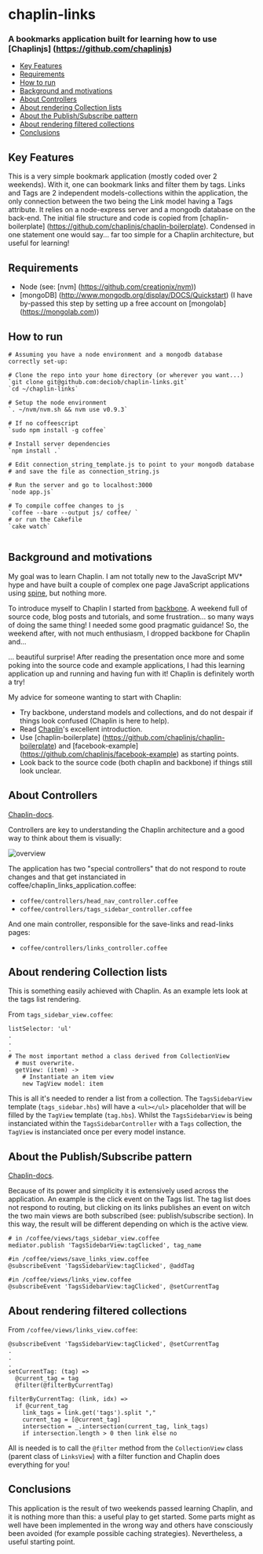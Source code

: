 # chaplin-links
### A bookmarks application built for learning how to use [Chaplinjs] (https://github.com/chaplinjs)

* [Key Features](#key-features)
* [Requirements](#requirements)
* [How to run](#how-to-run)
* [Background and motivations](#background-and-motivations)
* [About Controllers](#about-controllers)
* [About rendering Collection lists](#rendering-collection-lists)
* [About the Publish/Subscribe pattern](#about-the-publishsubscribe-pattern)
* [About rendering filtered collections](#about-rendering-filtered-collections)
* [Conclusions](#conclusions)

## Key Features
This is a very simple bookmark application (mostly coded over 2 weekends). With it, one can bookmark links and filter them by tags. Links and Tags are 2 independent models-collections within the application, the only connection between the two being the Link model having a Tags attribute. It relies on a node-express server and a mongodb database on the back-end. The initial file structure and code is copied from [chaplin-boilerplate] (https://github.com/chaplinjs/chaplin-boilerplate).
Condensed in one statement one would say... far too simple for a Chaplin architecture, but useful for learning!

## Requirements
* Node (see: [nvm] (https://github.com/creationix/nvm))
* [mongoDB] (http://www.mongodb.org/display/DOCS/Quickstart) (I have by-passed this step by setting up a free account on [mongolab] (https://mongolab.com))

## How to run
```
# Assuming you have a node environment and a mongodb database correctly set-up:

# Clone the repo into your home directory (or wherever you want...)
`git clone git@github.com:deciob/chaplin-links.git`
`cd ~/chaplin-links`

# Setup the node environment
`. ~/nvm/nvm.sh && nvm use v0.9.3`

# If no coffeescript
`sudo npm install -g coffee`

# Install server dependencies
`npm install .`

# Edit connection_string_template.js to point to your mongodb database
# and save the file as connection_string.js

# Run the server and go to localhost:3000
`node app.js`

# To compile coffee changes to js
`coffee --bare --output js/ coffee/ `
# or run the Cakefile
`cake watch`


```

## Background and motivations
My goal was to learn Chaplin. I am not totally new to the JavaScript MV* hype and have built a couple of complex one page JavaScript applications using [spine](http://spinejs.com/), but nothing more.

To introduce myself to Chaplin I started from [backbone](http://backbonejs.org/). A weekend full of source code, blog posts and tutorials, and some frustration... so many ways of doing the same thing! I needed some good pragmatic guidance! So, the weekend after, with not much enthusiasm, I dropped backbone for Chaplin and...

... beautiful surprise! After reading the presentation once more and some poking into the source code and example applications, I had this learning application up and running and  having fun with it! Chaplin is definitely worth a try!

My advice for someone wanting to start with Chaplin:
* Try backbone, understand models and collections, and do not despair if things look confused (Chaplin is here to help).
* Read [Chaplin](https://github.com/chaplinjs/chaplin/blob/master/README.md)'s excellent introduction.
* Use [chaplin-boilerplate] (https://github.com/chaplinjs/chaplin-boilerplate) and [facebook-example] (https://github.com/chaplinjs/facebook-example) as starting points.
* Look back to the source code (both chaplin and backbone) if things still look unclear.

## About Controllers
[Chaplin-docs](https://github.com/chaplinjs/chaplin/blob/master/README.md#controllers).

Controllers are key to understanding the Chaplin architecture and a good way to think about them is visually:

![overview](https://raw.github.com/deciob/chaplin-links/master/img/controllers_layout_b.png)

The application has two "special controllers" that do not respond to route changes and that get instanciated in coffee/chaplin_links_application.coffee:

* `coffee/controllers/head_nav_controller.coffee`
* `coffee/controllers/tags_sidebar_controller.coffee`

And one main controller, responsible for the save-links and read-links pages:
* `coffee/controllers/links_controller.coffee`

## About rendering Collection lists
This is something easily achieved with Chaplin. As an example lets look at the tags list rendering.

From `tags_sidebar_view.coffee`:
```
listSelector: 'ul'
.
.
.
# The most important method a class derived from CollectionView
  # must overwrite.
  getView: (item) ->
    # Instantiate an item view
    new TagView model: item
```
This is all it's needed to render a list from a collection. The `TagsSidebarView` template (`tags_sidebar.hbs`) will have a `<ul></ul>` placeholder that will be filled by the `TagView` template (`tag.hbs`).
Whilst the `TagsSidebarView` is being instanciated within the `TagsSidebarController` with a `Tags` collection, the `TagView` is instanciated once per every model instance.


## About the Publish/Subscribe pattern
[Chaplin-docs](https://github.com/chaplinjs/chaplin/blob/master/README.md#mediator-and-publishsubscribe).

Because of its power and simplicity it is extensively used across the application. An example is the click event on the Tags list. The tag list does not respond to routing, but clicking on its links publishes an event on witch the two main views are both subscribed (see: publish/subscribe section). In this way, the result will be different depending on which is the active view.
```
# in /coffee/views/tags_sidebar_view.coffee
mediator.publish 'TagsSidebarView:tagClicked', tag_name

#in /coffee/views/save_links_view.coffee
@subscribeEvent 'TagsSidebarView:tagClicked', @addTag

#in /coffee/views/links_view.coffee
@subscribeEvent 'TagsSidebarView:tagClicked', @setCurrentTag
```

## About rendering filtered collections
From `/coffee/views/links_view.coffee`:
```
@subscribeEvent 'TagsSidebarView:tagClicked', @setCurrentTag
.
.
.
setCurrentTag: (tag) =>
  @current_tag = tag
  @filter(@filterByCurrentTag)

filterByCurrentTag: (link, idx) =>
  if @current_tag
    link_tags = link.get('tags').split ","
    current_tag = [@current_tag]
    intersection = _.intersection(current_tag, link_tags)
    if intersection.length > 0 then link else no
```
All is needed is to call the `@filter` method from the `CollectionView` class (parent class of `LinksView`) with a filter function and Chaplin does everything for you!


## Conclusions
This application is the result of two weekends passed learning Chaplin, and it is nothing more than this: a useful play to get started. Some parts might as well have been implemented in the wrong way and others have consciously been avoided (for example possible caching strategies). Nevertheless, a useful starting point. 